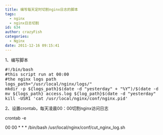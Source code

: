 ```yaml
---
title: 编写每天定时切割nginx日志的脚本
tags:
  - nginx
  - nginx日志切割
id: 634
author: crazyFish
categories:
  - Nginx
date: 2011-12-16 09:15:41
---
```


<div style="display: none;">[shell]			[/shell]</div>
1、编写脚本
<pre class="brush: shell; gutter: true; first-line: 1">#!/bin/bash
#this script run at 00:00
#the nginx logs path
logs_path="/usr/local/nginx/logs/"
mkdir -p ${logs_path}$(date -d "yesterday" + "%Y“)/$(date -d ”yesterday" + "%m")/
mv ${logs_path} access.log ${log_path}$(date -d "yesterday" +"%Y")/$(date -d "yesterday" +"%m")/access_$(date -d "yesterday" +"%Y%m%d").log
kill -USR1 'cat /usr/local/nginx/conf/nginx.pid'</pre>
2、设置crontab，每天凌晨00：00切割nginx访问日志

crontab -e

00 00 * * * /bin/bash /usr/local/nginx/conf/cut_nginx_log.sh